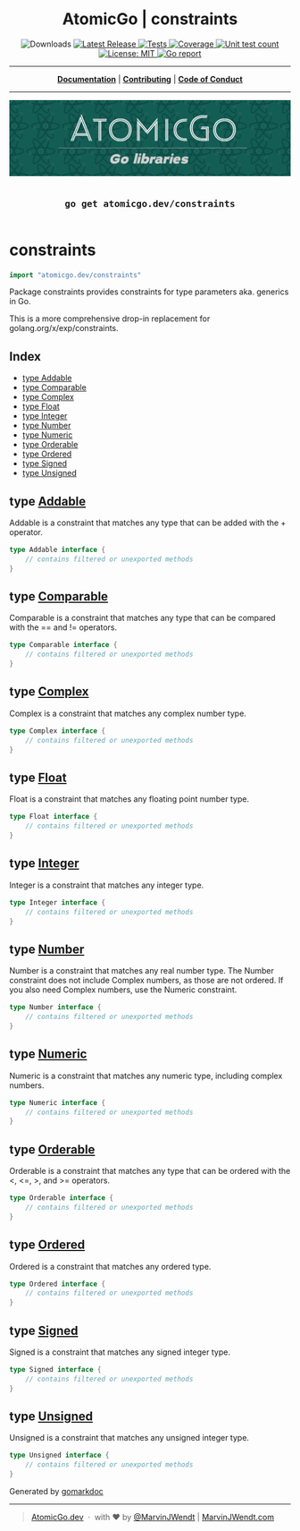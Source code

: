 <h1 align="center">AtomicGo | constraints</h1>

<p align="center">
<img src="https://img.shields.io/endpoint?url=https%3A%2F%2Fatomicgo.dev%2Fapi%2Fshields%2Fconstraints&style=flat-square" alt="Downloads">

<a href="https://github.com/atomicgo/constraints/releases">
<img src="https://img.shields.io/github/v/release/atomicgo/constraints?style=flat-square" alt="Latest Release">
</a>

<a href="https://codecov.io/gh/atomicgo/constraints" target="_blank">
<img src="https://img.shields.io/github/actions/workflow/status/atomicgo/constraints/go.yml?style=flat-square" alt="Tests">
</a>

<a href="https://codecov.io/gh/atomicgo/constraints" target="_blank">
<img src="https://img.shields.io/codecov/c/gh/atomicgo/constraints?color=magenta&logo=codecov&style=flat-square" alt="Coverage">
</a>

<a href="https://codecov.io/gh/atomicgo/constraints">
<!-- unittestcount:start --><img src="https://img.shields.io/badge/Unit_Tests-126-magenta?style=flat-square" alt="Unit test count"><!-- unittestcount:end -->
</a>

<a href="https://opensource.org/licenses/MIT" target="_blank">
<img src="https://img.shields.io/badge/License-MIT-yellow.svg?style=flat-square" alt="License: MIT">
</a>
  
<a href="https://goreportcard.com/report/github.com/atomicgo/constraints" target="_blank">
<img src="https://goreportcard.com/badge/github.com/atomicgo/constraints?style=flat-square" alt="Go report">
</a>   

</p>

---

<p align="center">
<strong><a href="https://pkg.go.dev/atomicgo.dev/constraints#section-documentation" target="_blank">Documentation</a></strong>
|
<strong><a href="https://github.com/atomicgo/atomicgo/blob/main/CONTRIBUTING.md" target="_blank">Contributing</a></strong>
|
<strong><a href="https://github.com/atomicgo/atomicgo/blob/main/CODE_OF_CONDUCT.md" target="_blank">Code of Conduct</a></strong>
</p>

---

<p align="center">
  <img src="https://raw.githubusercontent.com/atomicgo/atomicgo/main/assets/header.png" alt="AtomicGo">
</p>

<p align="center">
<table>
<tbody>
</tbody>
</table>
</p>
<h3  align="center"><pre>go get atomicgo.dev/constraints</pre></h3>
<p align="center">
<table>
<tbody>
</tbody>
</table>
</p>

<!-- gomarkdoc:embed:start -->

<!-- Code generated by gomarkdoc. DO NOT EDIT -->

# constraints

```go
import "atomicgo.dev/constraints"
```

Package constraints provides constraints for type parameters aka. generics in Go.

This is a more comprehensive drop\-in replacement for golang.org/x/exp/constraints.

## Index

- [type Addable](<#Addable>)
- [type Comparable](<#Comparable>)
- [type Complex](<#Complex>)
- [type Float](<#Float>)
- [type Integer](<#Integer>)
- [type Number](<#Number>)
- [type Numeric](<#Numeric>)
- [type Orderable](<#Orderable>)
- [type Ordered](<#Ordered>)
- [type Signed](<#Signed>)
- [type Unsigned](<#Unsigned>)


<a name="Addable"></a>
## type [Addable](<https://github.com/atomicgo/constraints/blob/main/comparison.go#L14-L16>)

Addable is a constraint that matches any type that can be added with the \+ operator.

```go
type Addable interface {
    // contains filtered or unexported methods
}
```

<a name="Comparable"></a>
## type [Comparable](<https://github.com/atomicgo/constraints/blob/main/comparison.go#L4-L6>)

Comparable is a constraint that matches any type that can be compared with the == and \!= operators.

```go
type Comparable interface {
    // contains filtered or unexported methods
}
```

<a name="Complex"></a>
## type [Complex](<https://github.com/atomicgo/constraints/blob/main/numbers.go#L9-L11>)

Complex is a constraint that matches any complex number type.

```go
type Complex interface {
    // contains filtered or unexported methods
}
```

<a name="Float"></a>
## type [Float](<https://github.com/atomicgo/constraints/blob/main/numbers.go#L21-L23>)

Float is a constraint that matches any floating point number type.

```go
type Float interface {
    // contains filtered or unexported methods
}
```

<a name="Integer"></a>
## type [Integer](<https://github.com/atomicgo/constraints/blob/main/numbers.go#L26-L28>)

Integer is a constraint that matches any integer type.

```go
type Integer interface {
    // contains filtered or unexported methods
}
```

<a name="Number"></a>
## type [Number](<https://github.com/atomicgo/constraints/blob/main/numbers.go#L16-L18>)

Number is a constraint that matches any real number type. The Number constraint does not include Complex numbers, as those are not ordered. If you also need Complex numbers, use the Numeric constraint.

```go
type Number interface {
    // contains filtered or unexported methods
}
```

<a name="Numeric"></a>
## type [Numeric](<https://github.com/atomicgo/constraints/blob/main/numbers.go#L4-L6>)

Numeric is a constraint that matches any numeric type, including complex numbers.

```go
type Numeric interface {
    // contains filtered or unexported methods
}
```

<a name="Orderable"></a>
## type [Orderable](<https://github.com/atomicgo/constraints/blob/main/comparison.go#L9-L11>)

Orderable is a constraint that matches any type that can be ordered with the \<, \<=, \>, and \>= operators.

```go
type Orderable interface {
    // contains filtered or unexported methods
}
```

<a name="Ordered"></a>
## type [Ordered](<https://github.com/atomicgo/constraints/blob/main/numbers.go#L31-L33>)

Ordered is a constraint that matches any ordered type.

```go
type Ordered interface {
    // contains filtered or unexported methods
}
```

<a name="Signed"></a>
## type [Signed](<https://github.com/atomicgo/constraints/blob/main/numbers.go#L36-L38>)

Signed is a constraint that matches any signed integer type.

```go
type Signed interface {
    // contains filtered or unexported methods
}
```

<a name="Unsigned"></a>
## type [Unsigned](<https://github.com/atomicgo/constraints/blob/main/numbers.go#L41-L43>)

Unsigned is a constraint that matches any unsigned integer type.

```go
type Unsigned interface {
    // contains filtered or unexported methods
}
```

Generated by [gomarkdoc](<https://github.com/princjef/gomarkdoc>)


<!-- gomarkdoc:embed:end -->

---

> [AtomicGo.dev](https://atomicgo.dev) &nbsp;&middot;&nbsp;
> with ❤️ by [@MarvinJWendt](https://github.com/MarvinJWendt) |
> [MarvinJWendt.com](https://marvinjwendt.com)
